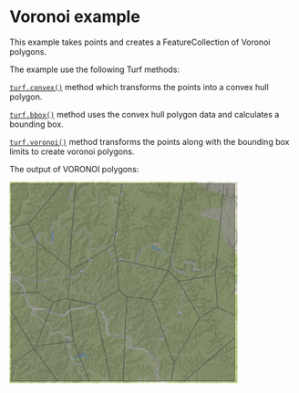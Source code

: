 # Voronoi example

This example takes points and creates a FeatureCollection of Voronoi polygons.

The example use the following Turf methods:

[`turf.convex()`](http://turfjs.org/docs#convex) method which transforms the points into a convex hull polygon.

[`turf.bbox()`](http://turfjs.org/docs#bbox) method uses the convex hull polygon data and calculates a bounding box.

[`turf.voronoi()`](http://turfjs.org/docs#voronoi) method transforms the points along with the bounding box limits to create voronoi polygons.

The output of VORONOI polygons:

<!-- ![Example output of Voronoi processing with Turf](turf-voronoi-output.png) -->
<img src="turf-voronoi-output.png" width="400">